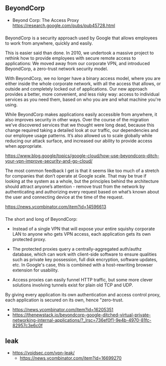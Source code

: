 ## BeyondCorp

- Beyond Corp: The Access Proxy https://research.google.com/pubs/pub45728.html

###

BeyondCorp is a security approach used by Google that allows employees to work from anywhere, quickly and easily.

This is easier said than done. In 2010, we undertook a massive project to rethink how to provide employees with secure remote access to applications: We moved away from our corporate VPN, and introduced BeyondCorp, a zero-trust network security model.

With BeyondCorp, we no longer have a binary access model, where you are either inside the whole corporate network, with all the access that allows, or outside and completely locked out of applications. Our new approach provides a better, more convenient, and less risky way: access to individual services as you need them, based on who you are and what machine you're using.

While BeyondCorp makes applications easily accessible from anywhere, it also improves security in other ways. Over the course of the migration we’ve discovered services that we thought were long dead, because this change required taking a detailed look at our traffic, our dependencies and our employee usage patterns. It’s also allowed us to scale globally while reducing our attack surface, and increased our ability to provide access when appropriate.

https://www.blog.google/topics/google-cloud/how-use-beyondcorp-ditch-your-vpn-improve-security-and-go-cloud/

The most common feedback I get is that it seems like too much of a stretch for companies that don’t operate at Google scale. That may be true if looking at the system as a whole, but the principles behind the architecture should attract anyone’s attention - remove trust from the network by authenticating and authorizing every request based on what’s known about the user and connecting device at the time of the request.

https://news.ycombinator.com/item?id=14596613

###

The short and long of BeyondCorp:

- Instead of a single VPN that will expose your entire squishy corporate LAN to anyone who gets VPN access, each application gets its own protected proxy.

- The protected proxies query a centrally-aggregated auth/authz database, which can work with client-side software to ensure qualities such as private key possession, full disk encryption, software updates, etc. In Google's case, this is combined with a host-rewriting browser extension for usability.

- Access proxies can easily funnel HTTP traffic, but some more clever solutions involving tunnels exist for plain old TCP and UDP.

By giving every application its own authentication and access control proxy, each application is secured on its own, hence "zero-trust.

- https://news.ycombinator.com/item?id=16205351
- https://thenewstack.io/beyondcorp-google-ditched-virtual-private-networking-internal-applications/?_lrsc=736ef0f1-9e4b-4970-81fc-82957c3e6c0f

## leak

- https://voidsec.com/vpn-leak/
  - https://news.ycombinator.com/item?id=16699270
